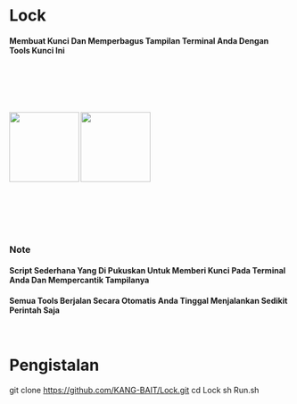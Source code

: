# Lock
<h4>Membuat Kunci Dan Memperbagus Tampilan Terminal Anda Dengan Tools Kunci Ini
<br>
<br><br><br><br><br><br>
<img src="https://k.top4top.io/p_190843mr21.jpg" width="125">
<img src="https://j.top4top.io/p_1908udn8g0.jpg" width="125">
<br><br><br><br><br><br>
<h3>Note
<h4>Script Sederhana Yang Di Pukuskan Untuk Memberi Kunci Pada Terminal Anda Dan Mempercantik Tampilanya
<h4>Semua Tools Berjalan Secara Otomatis Anda Tinggal Menjalankan Sedikit Perintah Saja
<br><br><br>

# Pengistalan

git clone https://github.com/KANG-BAIT/Lock.git
cd Lock
sh Run.sh
